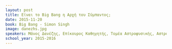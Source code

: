 ```yaml
---
layout: post
title: Είναι το Big Bang η Αρχή του Σύμπαντος;
date: 2015-11-20
book: Big Bang - Simon Singh
image: danezhs.jpg
speakers: Μάνος Δανέζης, Επίκουρος Καθηγητής, Τομέα Αστροφυσικής, Αστρονομίας και Αστροφυσικής, Τμήμα Φυσικής ΕΚΠΑ
school_year: 2015-2016
---
```

